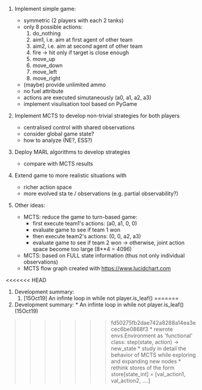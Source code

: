 1. Implement simple game:
    * symmetric (2 players with each 2 tanks)
    * only 8 possible actions:
        1. do_nothing
        1. aim1, i.e. aim at first agent of other team
        1. aim2, i.e. aim at second agent of other team
        1. fire -> hit only if target is close enough
        1. move_up
        1. move_down
        1. move_left
        1. move_right
    * (maybe) provide unlimited ammo
    * no fuel attribute
    * actions are executed simutaneously (a0, a1, a2, a3)
    * implement visulisation tool based on PyGame
    
1. Implement MCTS to develop non-trivial strategies for both players
    * centralised control with shared observations
    * consider global game state?
    * how to analyze (NE?, ESS?)
    
1. Deploy MARL algorithms to develop strategies
    * compare with MCTS results
    
1. Extend game to more realistic situations with
    * richer action space
    * more evolved sta te / observations (e.g. partial observability?)

1. Other ideas:
    * MCTS: reduce the game to turn-based game:
        * first execute team1's actions: (a0, a1, 0, 0)
        * evaluate game to see if team 1 won
        * then execute team2's actions:  (0, 0, a2, a3)
        * evaluate game to see if team 2 won
    -> otherwise, joint action space become too large (8**4 = 4096)
    * MCTS: based on FULL state information (thus not only individual observations)
    * MCTS flow graph created with https://www.lucidchart.com

<<<<<<< HEAD
1. Development summary:
    1. [15Oct19] An infinte loop in while not player.is_leaf()
=======
100. Development summary:
    * An infinte loop in while not player.is_leaf() (15Oct19) 
>>>>>>> fd50275fb2dae742a8288a14ea3ecec6be0868f3
        * rewrote envs.Environment as 'functional' class: step(state, action) -> new_state
        * study in detail the behavior of MCTS while exploring and expanding new nodes
        * rethink stores of the form store[state_int] = [val_action1, val_action2, ....] 
